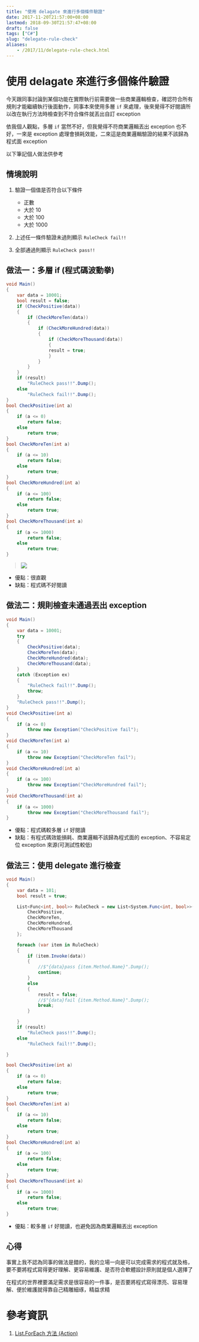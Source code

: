 ```yaml
---
title: "使用 delagate 來進行多個條件驗證"
date: 2017-11-20T21:57:00+08:00
lastmod: 2018-09-30T21:57:47+08:00
draft: false
tags: ["C#"]
slug: "delegate-rule-check"
aliases:
    - /2017/11/delegate-rule-check.html
---
```

# 使用 delagate 來進行多個條件驗證
今天跟同事討論到某個功能在實際執行前需要做一些商業邏輯檢查，確認符合所有規則才能繼續執行後面動作，同事本來使用多層 `if` 來處理，後來覺得不好閱讀所以改在執行方法時檢查到不符合條件就丟出自訂 exception

依我個人觀點，多層 `if` 當然不好，但我覺得不符商業邏輯丟出 exception 也不好，一來是 exception 處理會損耗效能，二來這是商業邏輯驗證的結果不該歸為程式面 exception

以下筆記個人做法供參考

## 情境說明

1.  驗證一個值是否符合以下條件
    *   正數
    *   大於 10
    *   大於 100
    *   大於 1000

2.  上述任一條件驗證未過則顯示 `RuleCheck fail!!`
3.  全部通過則顯示 `RuleCheck pass!!`


## 做法一：多層 if (程式碼波動拳)

```cs
void Main()
{
    var data = 10001;
    bool result = false;
    if (CheckPositive(data))
    {
        if (CheckMoreTen(data))
        {
            if (CheckMoreHundred(data))
            {
                if (CheckMoreThousand(data))
                {
                result = true;
                }
            }
        }
    }
    if (result)
        "RuleCheck pass!!".Dump();
    else
        "RuleCheck fail!!".Dump();
}
bool CheckPositive(int a)
{
    if (a <= 0)
        return false;
    else
        return true;
}
bool CheckMoreTen(int a)
{
    if (a <= 10)
        return false;
    else
        return true;
}
bool CheckMoreHundred(int a)
{
    if (a <= 100)
        return false;
    else
        return true;
}
bool CheckMoreThousand(int a)
{
    if (a <= 1000)
        return false;
    else
        return true;
}
```

> ![](://i.imgur.com/BtjZedW.jpg)

*   優點：很直觀
*   缺點：程式碼不好閱讀


## 做法二：規則檢查未通過丟出 exception

```cs
void Main()
{
    var data = 10001;
    try
    {         
        CheckPositive(data);
        CheckMoreTen(data);
        CheckMoreHundred(data);
        CheckMoreThousand(data);
    }
    catch (Exception ex)
    {
        "RuleCheck fail!!".Dump();
        throw;
    }
    "RuleCheck pass!!".Dump();
}
void CheckPositive(int a)
{
    if (a <= 0)
        throw new Exception("CheckPositive fail");
}
void CheckMoreTen(int a)
{
    if (a <= 10)
        throw new Exception("CheckMoreTen fail");
}
void CheckMoreHundred(int a)
{
    if (a <= 100)
        throw new Exception("CheckMoreHundred fail");
}
void CheckMoreThousand(int a)
{
    if (a <= 1000)
        throw new Exception("CheckMoreThousand fail");
}
```

*   優點：程式碼較多層 `if` 好閱讀
*   缺點：有程式碼效能損耗、商業邏輯不該歸為程式面的 exception、不容易定位 exception 來源(可測試性較低)


## 做法三：使用 delegate 進行檢查

```cs
void Main()
{
    var data = 101;
    bool result = true;

    List<Func<int, bool>> RuleCheck = new List<System.Func<int, bool>>() {
        CheckPositive,
        CheckMoreTen,
        CheckMoreHundred,
        CheckMoreThousand
    };

    foreach (var item in RuleCheck)
    {
        if (item.Invoke(data))
        {
            //$"{data}pass {item.Method.Name}".Dump();
            continue;
        }
        else
        {
            result = false;
            //$"{data}fail {item.Method.Name}".Dump();
            break;
        }

    }
    if (result)
        "RuleCheck pass!!".Dump();
    else
        "RuleCheck fail!!".Dump();

}

bool CheckPositive(int a)
{
    if (a <= 0)
        return false;
    else
        return true;
}
bool CheckMoreTen(int a)
{
    if (a <= 10)
        return false;
    else
        return true;
}
bool CheckMoreHundred(int a)
{
    if (a <= 100)
        return false;
    else
        return true;
}
bool CheckMoreThousand(int a)
{
    if (a <= 1000)
        return false;
    else
        return true;
}
```

*   優點：較多層 `if` 好閱讀，也避免因為商業邏輯丟出 exception


## 心得

事實上我不認為同事的做法是錯的，我的立場一向是可以完成需求的程式就及格，要不要將程式寫得更好理解、更容易維護、是否符合軟體設計原則就是個人選擇了

在程式的世界裡要滿足需求是很容易的一件事，是否要將程式寫得漂亮、容易理解、便於維護就得靠自己精雕細琢，精益求精

# 參考資訊

1.  [List<t>.ForEach 方法 (Action<t>)</t></t>](https://msdn.microsoft.com/zh-tw/library/bwabdf9z%28v=vs.110%29.aspx)
